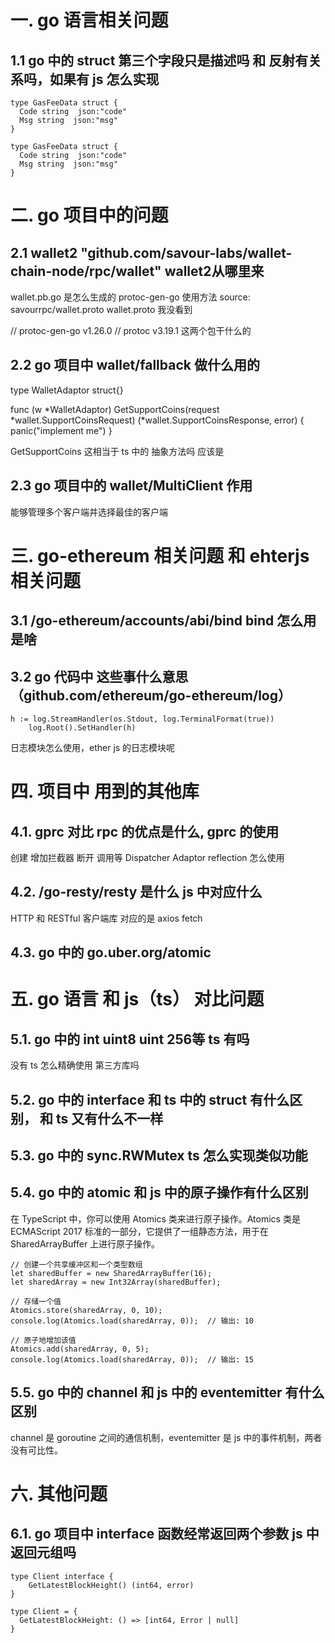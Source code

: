 # 一. go 语言相关问题
## 1.1 go 中的 struct 第三个字段只是描述吗 和 反射有关系吗，如果有 js 怎么实现
```
type GasFeeData struct {
  Code string  json:"code"
  Msg string  json:"msg"
}
```
```
type GasFeeData struct {
  Code string  json:"code"
  Msg string  json:"msg"
}
```
# 二. go 项目中的问题
## 2.1 wallet2 "github.com/savour-labs/wallet-chain-node/rpc/wallet" wallet2从哪里来
  wallet.pb.go 是怎么生成的 protoc-gen-go 使用方法
  source: savourrpc/wallet.proto
  wallet.proto 我没看到

// 	protoc-gen-go v1.26.0
// 	protoc        v3.19.1
  这两个包干什么的
## 2.2 go 项目中 wallet/fallback 做什么用的
type WalletAdaptor struct{}

func (w *WalletAdaptor) GetSupportCoins(request *wallet.SupportCoinsRequest) (*wallet.SupportCoinsResponse, error) {
	panic("implement me")
}

GetSupportCoins 这相当于 ts 中的 抽象方法吗 应该是

## 2.3 go 项目中的 wallet/MultiClient 作用
能够管理多个客户端并选择最佳的客户端

# 三. go-ethereum 相关问题 和 ehterjs 相关问题
## 3.1 /go-ethereum/accounts/abi/bind  bind 怎么用 是啥
## 3.2 go 代码中 这些事什么意思（github.com/ethereum/go-ethereum/log）
```
h := log.StreamHandler(os.Stdout, log.TerminalFormat(true))
	log.Root().SetHandler(h)
```
日志模块怎么使用，ether js 的日志模块呢


# 四. 项目中 用到的其他库
## 4.1. gprc 对比 rpc 的优点是什么, gprc 的使用
  创建 增加拦截器 断开 调用等
  Dispatcher  Adaptor reflection 怎么使用
## 4.2. /go-resty/resty 是什么 js 中对应什么
   HTTP 和 RESTful 客户端库 
   对应的是 axios fetch
## 4.3. go 中的 go.uber.org/atomic


# 五. go 语言 和 js（ts） 对比问题
## 5.1. go 中的 int uint8 uint 256等 ts 有吗
  没有 ts 怎么精确使用 第三方库吗
## 5.2. go 中的 interface 和 ts 中的 struct 有什么区别， 和 ts 又有什么不一样
## 5.3. go 中的 sync.RWMutex  ts 怎么实现类似功能
## 5.4. go 中的 atomic 和 js 中的原子操作有什么区别
在 TypeScript 中，你可以使用 Atomics 类来进行原子操作。Atomics 类是 ECMAScript 2017 标准的一部分，它提供了一组静态方法，用于在 SharedArrayBuffer 上进行原子操作。
```
// 创建一个共享缓冲区和一个类型数组
let sharedBuffer = new SharedArrayBuffer(16);
let sharedArray = new Int32Array(sharedBuffer);

// 存储一个值
Atomics.store(sharedArray, 0, 10);
console.log(Atomics.load(sharedArray, 0));  // 输出: 10

// 原子地增加该值
Atomics.add(sharedArray, 0, 5);
console.log(Atomics.load(sharedArray, 0));  // 输出: 15
```

## 5.5. go 中的 channel 和 js 中的 eventemitter 有什么区别
  channel 是 goroutine 之间的通信机制，eventemitter 是 js 中的事件机制，两者没有可比性。

# 六. 其他问题
## 6.1. go 项目中 interface 函数经常返回两个参数 js 中 返回元组吗
```
type Client interface {
	GetLatestBlockHeight() (int64, error)
}
```

```
type Client = {
  GetLatestBlockHeight: () => [int64, Error | null]
}
```

